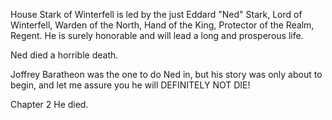 House Stark of Winterfell is led by the just Eddard "Ned" Stark, Lord of
Winterfell, Warden of the North, Hand of the King, Protector of the Realm,
Regent.  He is surely honorable and will lead a long and prosperous life.

Ned died a horrible death.

Joffrey Baratheon was the one to do Ned in, but his story was only about to begin, and let me assure you he will DEFINITELY NOT DIE!

Chapter 2
He died.
